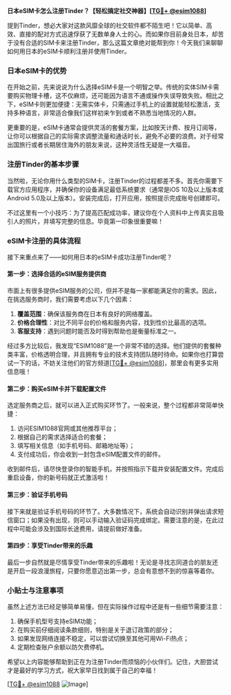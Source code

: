 **日本eSIM卡怎么注册Tinder？【轻松搞定社交神器】[[TG💪+ @esim1088](https://t.me/s/esim1088)]**

提到Tinder，想必大家对这款风靡全球的社交软件都不陌生吧！它以简单、高效、直接的配对方式迅速俘获了无数单身人士的心。而如果你目前身处日本，却苦于没有合适的SIM卡来注册Tinder，那么这篇文章绝对能帮到你！今天我们来聊聊如何用日本的eSIM卡顺利注册并使用Tinder。

### 日本eSIM卡的优势

在开始之前，先来说说为什么选择eSIM卡是一个明智之举。传统的实体SIM卡需要购买物理卡槽，这不仅麻烦，还可能因为语言不通或操作失误导致失败。相比之下，eSIM卡则更加便捷：无需实体卡，只需通过手机上的设置就能轻松激活，支持多种语言，非常适合像我们这样初来乍到或者不熟悉当地情况的人群。

更重要的是，eSIM卡通常会提供灵活的套餐方案，比如按天计费、按月订阅等，让你可以根据自己的实际需求调整流量和通话时长，避免不必要的浪费。对于经常出国旅行或者长期居住海外的朋友来说，这种灵活性无疑是一大福音。

### 注册Tinder的基本步骤

当然啦，无论你用什么类型的SIM卡，注册Tinder的过程都差不多。首先你需要下载官方应用程序，并确保你的设备满足最低系统要求（通常是iOS 10及以上版本或Android 5.0及以上版本）。安装完成后，打开应用，按照提示完成账号创建即可。

不过这里有一个小技巧：为了提高匹配成功率，建议你在个人资料中上传真实且吸引人的照片，并填写完整的信息。毕竟第一印象很重要嘛！

### eSIM卡注册的具体流程

接下来重点来了——如何用日本的eSIM卡成功注册Tinder呢？

#### 第一步：选择合适的eSIM服务提供商

市面上有很多提供eSIM服务的公司，但并不是每一家都能满足你的需求。因此，在挑选服务商时，我们需要考虑以下几个因素：

1. **覆盖范围**：确保该服务商在日本有良好的网络覆盖。
2. **价格合理性**：对比不同平台的价格和服务内容，找到性价比最高的选项。
3. **客服支持**：遇到问题时能否及时得到帮助也是衡量标准之一。

经过多方比较后，我发现“ESIM1088”是一个非常不错的选择。他们提供的套餐种类丰富，价格透明合理，并且拥有专业的技术支持团队随时待命。如果你也打算尝试一下的话，不妨关注他们的官方频道[[TG💪+ @esim1088](https://t.me/s/esim1088)]，那里会有更多实用信息哦！

#### 第二步：购买eSIM卡并下载配置文件

选定服务商之后，就可以进入正式购买环节了。一般来说，整个过程都非常简单快捷：

1. 访问ESIM1088官网或其他推荐平台；
2. 根据自己的需求选择适合的套餐；
3. 填写相关信息（如手机号码、邮箱地址等）；
4. 支付成功后，你会收到一封包含eSIM配置文件的邮件。

收到邮件后，请尽快登录你的智能手机，并按照指示下载并安装配置文件。完成后重启设备，你的新号码就正式激活啦！

#### 第三步：验证手机号码

接下来就是验证手机号码的环节了。大多数情况下，系统会自动识别并弹出请求短信窗口；如果没有出现，则可以手动输入验证码完成绑定。需要注意的是，在此过程中可能会涉及到国际长途费用，请提前做好准备。

#### 第四步：享受Tinder带来的乐趣

最后一步自然就是尽情享受Tinder带来的乐趣啦！无论是寻找志同道合的朋友还是开启一段浪漫旅程，只要你愿意迈出第一步，总会有意想不到的惊喜等着你。

### 小贴士与注意事项

虽然上述方法已经足够简单易懂，但在实际操作过程中还是有一些细节需要注意：

1. 确保手机型号支持eSIM功能；
2. 在购买前仔细阅读条款细则，特别是关于退订政策的部分；
3. 如果发现网络连接不稳定，可以尝试切换至其他可用Wi-Fi热点；
4. 定期检查账户余额以防欠费停机。

希望以上内容能够帮助到正在为注册Tinder而烦恼的小伙伴们。记住，大胆尝试才是最好的学习方式，祝大家早日找到属于自己的幸福！

[[TG💪+ @esim1088](https://t.me/s/esim1088) ![Image](https://i.postimg.cc/4NQfJmqS/Snipaste-2025-05-13-00-14-12.png)]